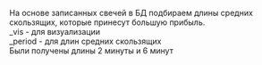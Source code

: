 На основе записанных свечей в БД подбираем длины средних скользящих, которые принесут большую прибыль.<br>
_vis - для визуализации<br>
_period - для длин средних скользящих<br>
Были получены длины 2 минуты и 6 минут
